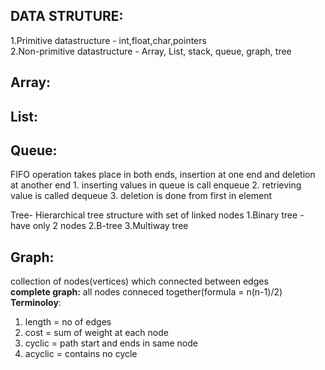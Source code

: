 ## DATA STRUTURE:
1.Primitive datastructure - int,float,char,pointers  
2.Non-primitive datastructure - Array, List, stack, queue, graph, tree

## Array:
## List:

## Queue:
FIFO operation takes place in both ends, insertion at one end and deletion at another end
	1. inserting values in queue is call enqueue
	2. retrieving value is called dequeue
	3. deletion is done from first in element


Tree- 	Hierarchical tree structure with set of linked nodes
	1.Binary tree - have only 2 nodes
	2.B-tree
	3.Multiway tree

## Graph:
collection of nodes(vertices) which connected between edges  
**complete graph:** all nodes conneced together(formula = n(n-1)/2)  
**Terminoloy**:
1. length = no of edges
2. cost =  sum of weight at each node
3. cyclic = path start and ends in same node
4. acyclic = contains no cycle

